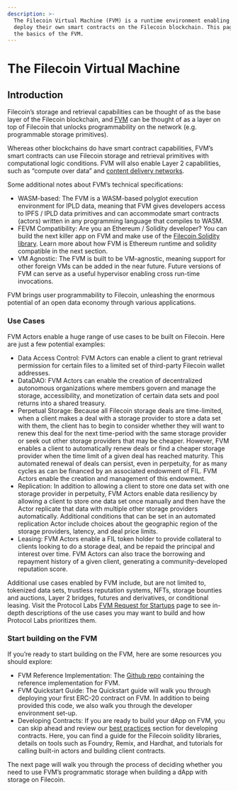 ```yaml
---
description: >-
  The Filecoin Virtual Machine (FVM) is a runtime environment enabling users to
  deploy their own smart contracts on the Filecoin blockchain. This page covers
  the basics of the FVM.
---
```


# The Filecoin Virtual Machine

## Introduction

Filecoin’s storage and retrieval capabilities can be thought of as the base layer of the Filecoin blockchain, and [FVM](https://fvm.filecoin.io) can be thought of as a layer on top of Filecoin that unlocks programmability on the network (e.g. programmable storage primitives).

Whereas other blockchains do have smart contract capabilities, FVM’s smart contracts can use Filecoin storage and retrieval primitives with computational logic conditions. FVM will also enable Layer 2 capabilities, such as “compute over data” and [content delivery networks](https://saturn.tech/).

Some additional notes about FVM’s technical specifications:

* WASM-based: The FVM is a WASM-based polyglot execution environment for IPLD data, meaning that FVM gives developers access to IPFS / IPLD data primitives and can accommodate smart contracts (actors) written in any programming language that compiles to WASM.
* FEVM Compatibility: Are you an Ethereum / Solidity developer? You can build the next killer app on FVM and make use of the [Filecoin Solidity library](https://docs.zondax.ch/fevm/filecoin-solidity/). Learn more about how FVM is Ethereum runtime and solidity compatible in the next section.
* VM Agnostic: The FVM is built to be VM-agnostic, meaning support for other foreign VMs can be added in the near future. Future versions of FVM can serve as a useful hypervisor enabling cross run-time invocations.

FVM brings user programmability to Filecoin, unleashing the enormous potential of an open data economy through various applications.

### Use Cases

FVM Actors enable a huge range of use cases to be built on Filecoin. Here are just a few potential examples:

* Data Access Control: FVM Actors can enable a client to grant retrieval permission for certain files to a limited set of third-party Filecoin wallet addresses.
* DataDAO: FVM Actors can enable the creation of decentralized autonomous organizations where members govern and manage the storage, accessibility, and monetization of certain data sets and pool returns into a shared treasury.
* Perpetual Storage: Because all Filecoin storage deals are time-limited, when a client makes a deal with a storage provider to store a data set with them, the client has to begin to consider whether they will want to renew this deal for the next time-period with the same storage provider or seek out other storage providers that may be cheaper. However, FVM enables a client to automatically renew deals or find a cheaper storage provider when the time limit of a given deal has reached maturity. This automated renewal of deals can persist, even in perpetuity, for as many cycles as can be financed by an associated endowment of FIL. FVM Actors enable the creation and management of this endowment.
* Replication: In addition to allowing a client to store one data set with one storage provider in perpetuity, FVM Actors enable data resiliency by allowing a client to store one data set once manually and then have the Actor replicate that data with multiple other storage providers automatically. Additional conditions that can be set in an automated replication Actor include choices about the geographic region of the storage providers, latency, and deal price limits.
* Leasing: FVM Actors enable a FIL token holder to provide collateral to clients looking to do a storage deal, and be repaid the principal and interest over time. FVM Actors can also trace the borrowing and repayment history of a given client, generating a community-developed reputation score.

Additional use cases enabled by FVM include, but are not limited to, tokenized data sets, trustless reputation systems, NFTs, storage bounties and auctions, Layer 2 bridges, futures and derivatives, or conditional leasing. Visit the Protocol Labs [FVM Request for Startups](https://rfs.fvm.dev/) page to see in-depth descriptions of the use cases you may want to build and how Protocol Labs prioritizes them.

### Start building on the FVM

If you’re ready to start building on the FVM, here are some resources you should explore:

* FVM Reference Implementation: The [Github repo](https://github.com/filecoin-project/ref-fvm) containing the reference implementation for FVM. 
* FVM Quickstart Guide: The Quickstart guide will walk you through deploying your first ERC-20 contract on FVM. In addition to being provided this code, we also walk you through the developer environment set-up.
* Developing Contracts: If you are ready to build your dApp on FVM, you can skip ahead and review our [best practices](../developing-contracts/best-practices.md) section for developing contracts. Here, you can find a guide for the Filecoin solidity libraries, details on tools such as Foundry, Remix, and Hardhat, and tutorials for calling built-in actors and building client contracts.

The next page will walk you through the process of deciding whether you need to use FVM’s programmatic storage when building a dApp with storage on Filecoin.
